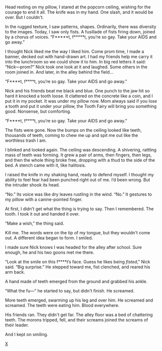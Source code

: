 Head resting on my pillow, I stared at the popcorn ceiling, wishing for the courage to end it all. The knife was in my hand. One slash, and it would be over. But I couldn't.

In the rugged texture, I saw patterns, shapes. Ordinarily, there was diversity to the images. Today, I saw only fists. A fusillade of fists firing down, joined by a chorus of voices. “F\*\*\*\*\*t, f\*\*\*\*\*t, you’re so gay. Take your AIDS and go away.”

I thought Nick liked me the way I liked him. Come prom time, I made a banner, decked out with hand-drawn art. I had my friends help me carry it into the lunchroom so we could show it to him. In big red letters it said: “Nick—prom?” Nick took one look at it and laughed. Some others in the room joined in. And later, in the alley behind the field…

“F\*\*\*\*t, f\*\*\*\*t, you’re so gay. Take your AIDS and go away.”

Nick and his friends beat me black and blue. One punch to the jaw hit so hard it knocked a tooth loose. It clattered on the concrete like a coin, and I put it in my pocket. It was under my pillow now. Mom always said if you lose a tooth and put it under your pillow, the Tooth Fairy will bring you something good. Nonsense, but comforting.

“F\*\*\*\*t, f\*\*\*\*t, you’re so gay. Take your AIDS and go away.”

The fists were gone. Now the bumps on the ceiling looked like teeth, thousands of teeth, coming to chew me up and spit me out like the worthless trash I am.

I blinked and looked again. The ceiling was descending. A shivering, rattling mass of teeth was forming. It grew a pair of arms, then fingers, then legs, and then the whole thing broke free, dropping with a thud to the side of the bed. A stench came with it, like halitosis.

I raised the knife in my shaking hand, ready to defend myself. I thought my ability to feel fear had been punched right out of me. I’d been wrong. But the intruder shook its head.

“No.” Its voice was like dry leaves rustling in the wind. “No.” It gestures to my pillow with a canine-pointed finger.

At first, I didn't get what the thing is trying to say. Then I remembered. The tooth. I took it out and handed it over.

“Make a wish,” the thing said.

Kill me. The words were on the tip of my tongue, but they wouldn't come out. A different idea began to form. I smiled.

I made sure Nick knows I was headed for the alley after school. Sure enough, he and his two goons met me there.

“Look at the smile on this f\*\*\*\*t’s face. Guess he likes being *fisted*,” Nick said. “Big surprise.” He stepped toward me, fist clenched, and reared his arm back.

A hand made of teeth emerged from the ground and grabbed his ankle.

“What the fu—” he started to say, but didn't finish. He screamed.

More teeth emerged, swarming up his leg and over him. He screamed and screamed. The teeth were eating him. Blood everywhere.

His friends ran. They didn't get far. The alley floor was a bed of chattering teeth. The morons tripped, fell, and their screams joined the screams of their leader.

And I kept on smiling.

[X](https://facebook.com/rileyodellauthor)